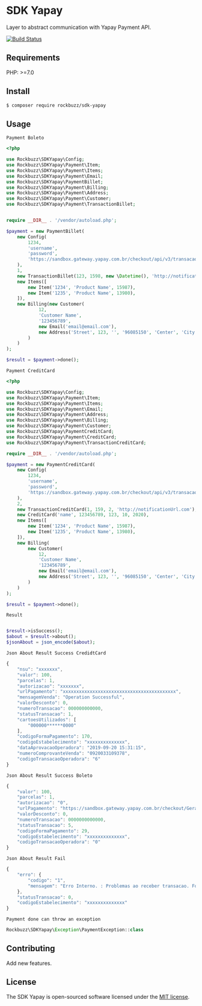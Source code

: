 # SDK Yapay

Layer to abstract communication with Yapay Payment API.

[![Build Status](https://travis-ci.org/rockbuzz/sdk-yapay.svg?branch=master)](https://travis-ci.org/rockbuzz/sdk-yapay)

## Requirements

PHP: >=7.0

## Install

```bash
$ composer require rockbuzz/sdk-yapay
```

## Usage

`Payment Boleto`
```php
<?php

use Rockbuzz\SDKYapay\Config;
use Rockbuzz\SDKYapay\Payment\Item;
use Rockbuzz\SDKYapay\Payment\Items;
use Rockbuzz\SDKYapay\Payment\Email;
use Rockbuzz\SDKYapay\PaymentBillet;
use Rockbuzz\SDKYapay\Payment\Billing;
use Rockbuzz\SDKYapay\Payment\Address;
use Rockbuzz\SDKYapay\Payment\Customer;
use Rockbuzz\SDKYapay\Payment\TransactionBillet;


require __DIR__ . '/vendor/autoload.php';

$payment = new PaymentBillet(
    new Config(
        1234, 
        'username', 
        'password', 
        'https://sandbox.gateway.yapay.com.br/checkout/api/v3/transacao'
    ), 
    1, 
    new TransactionBillet(123, 1598, new \Datetime(), 'http://notificationUrl.com'), 
    new Items([
        new Item('1234', 'Product Name', 15987),
        new Item('1235', 'Product Name', 13980),
    ]), 
    new Billing(new Customer(
            12, 
            'Customer Name', 
            '123456789', 
            new Email('email@email.com'), 
            new Address('Street', 123, '', '96085150', 'Center', 'City', 'ST')
        )
    )
);

$result = $payment->done();
```

`Payment CreditCard`
```php
<?php

use Rockbuzz\SDKYapay\Config;
use Rockbuzz\SDKYapay\Payment\Item;
use Rockbuzz\SDKYapay\Payment\Items;
use Rockbuzz\SDKYapay\Payment\Email;
use Rockbuzz\SDKYapay\Payment\Address;
use Rockbuzz\SDKYapay\Payment\Billing;
use Rockbuzz\SDKYapay\Payment\Customer;
use Rockbuzz\SDKYapay\PaymentCreditCard;
use Rockbuzz\SDKYapay\Payment\CreditCard;
use Rockbuzz\SDKYapay\Payment\TransactionCreditCard;

require __DIR__ . '/vendor/autoload.php';

$payment = new PaymentCreditCard(
    new Config(
        1234, 
        'username', 
        'password', 
        'https://sandbox.gateway.yapay.com.br/checkout/api/v3/transacao'
    ),
    2,
    new TransactionCreditCard(1, 159, 2, 'http://notificationUrl.com'),
    new CreditCard('name', 123456789, 123, 10, 2020),
    new Items([
        new Item('1234', 'Product Name', 15987),
        new Item('1235', 'Product Name', 13980),
    ]),
    new Billing(
        new Customer(
            12, 
            'Customer Name', 
            '123456789', 
            new Email('email@email.com'), 
            new Address('Street', 123, '', '96085150', 'Center', 'City', 'ST')
        )
    )
);

$result = $payment->done();
```

`Result`
```php

$result->isSuccess();
$about = $result->about();
$jsonAbout = json_encode($about);
```

`Json About Result Success CredidtCard`
```javascript
{
    "nsu": "xxxxxxx",
    "valor": 100,
    "parcelas": 1,
    "autorizacao": "xxxxxxx",
    "urlPagamento": "xxxxxxxxxxxxxxxxxxxxxxxxxxxxxxxxxxxxxxxxxx",
    "mensagemVenda": "Operation Successful",
    "valorDesconto": 0,
    "numeroTransacao": 000000000000,
    "statusTransacao": 1,
    "cartoesUtilizados": [
        "000000******0000"
    ],
    "codigoFormaPagamento": 170,
    "codigoEstabelecimento": "xxxxxxxxxxxxxx",
    "dataAprovacaoOperadora": "2019-09-20 15:31:15",
    "numeroComprovanteVenda": "0920033109378",
    "codigoTransacaoOperadora": "6"
}
```

`Json About Result Success Boleto`
```javascript
{
    "valor": 100,
    "parcelas": 1,
    "autorizacao": "0",
    "urlPagamento": "https://sandbox.gateway.yapay.com.br/checkout/GeradorBoleto.do?cod=xxxxxxxxxxxxxxxxxxxxxxxxxxxxxxxxxxxxxxxx",
    "valorDesconto": 0,
    "numeroTransacao": 0000000000000,
    "statusTransacao": 5,
    "codigoFormaPagamento": 29,
    "codigoEstabelecimento": "xxxxxxxxxxxxxx",
    "codigoTransacaoOperadora": "0"
}
```

`Json About Result Fail`
```javascript
{
    "erro": {
        "codigo": "1",
        "mensagem": "Erro Interno. : Problemas ao receber transacao. Forma de Pagamento inexistente ou nao configurada para este estabelecimento, valor enviado: 17"
    },
    "statusTransacao": 0,
    "codigoEstabelecimento": "xxxxxxxxxxxxxx"
}
```

`Payment done can throw an exception`
```php
Rockbuzz\SDKYapay\Exception\PaymentException::class
```

## Contributing

Add new features.

## License

The SDK Yapay is open-sourced software licensed under the [MIT license](https://opensource.org/licenses/MIT).
